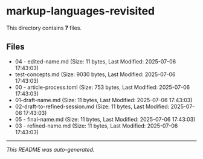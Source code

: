 # markup-languages-revisited

This directory contains **7** files.

## Files

- 04 - edited-name.md (Size: 11 bytes, Last Modified: 2025-07-06 17:43:03)
- test-concepts.md (Size: 9030 bytes, Last Modified: 2025-07-06 17:43:03)
- 00 - article-process.toml (Size: 753 bytes, Last Modified: 2025-07-06 17:43:03)
- 01-draft-name.md (Size: 11 bytes, Last Modified: 2025-07-06 17:43:03)
- 02-draft-to-refined-session.md (Size: 11 bytes, Last Modified: 2025-07-06 17:43:03)
- 05 - final-name.md (Size: 11 bytes, Last Modified: 2025-07-06 17:43:03)
- 03 - refined-name.md (Size: 11 bytes, Last Modified: 2025-07-06 17:43:03)

---
*This README was auto-generated.*
